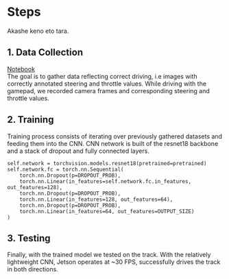 Steps
====

Akashe keno eto tara.

## 1. Data Collection

[Notebook](autopilot_data_collection.ipynb)
<br>
The goal is to gather data reflecting correct driving, i.e images with correctly annotated steering and throttle values. While driving with the gamepad, we recorded camera frames and corresponding steering and throttle values. 

## 2. Training

Training process consists of iterating over previously gathered datasets and feeding them into the CNN. CNN network is built of the resnet18 backbone and a stack of dropout and fully connected layers.

    self.network = torchvision.models.resnet18(pretrained=pretrained)
    self.network.fc = torch.nn.Sequential(
        torch.nn.Dropout(p=DROPOUT_PROB),
        torch.nn.Linear(in_features=self.network.fc.in_features, out_features=128),
        torch.nn.Dropout(p=DROPOUT_PROB),
        torch.nn.Linear(in_features=128, out_features=64),
        torch.nn.Dropout(p=DROPOUT_PROB),
        torch.nn.Linear(in_features=64, out_features=OUTPUT_SIZE)
    )

## 3. Testing

Finally, with the trained model we tested on the track. With the relatively lightweight CNN, Jetson operates at ~30 FPS, successfully drives the track in both directions.



